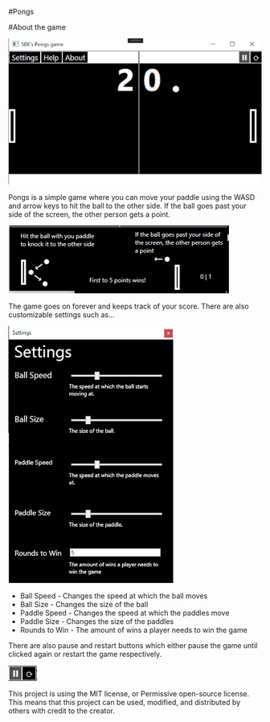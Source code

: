 #Pongs

#About the game          

![Application Image](https://github.com/AvocadoPenguin/Pongs/blob/main/Pictures/FullGame.png)

Pongs is a simple game where you can move your paddle using the WASD and arrow keys to hit the ball to the other side. If the ball goes past your side of the screen, the other person gets a point. 
  
![Application Image](https://github.com/AvocadoPenguin/Pongs/blob/main/Pictures/Directions.png)

The game goes on forever and keeps track of your score. There are also customizable settings such as…

![Application Image](https://github.com/AvocadoPenguin/Pongs/blob/main/Pictures/Settings.png)

* Ball Speed - Changes the speed at which the ball moves
* Ball Size - Changes the size of the ball
* Paddle Speed - Changes the speed at which the paddles move
* Paddle Size - Changes the size of the paddles
* Rounds to Win - The amount of wins a player needs to win the game


There are also pause and restart buttons which either pause the game until clicked again or restart the game respectively.
  
![Application Image](https://github.com/AvocadoPenguin/Pongs/blob/main/Pictures/Buttons.png)


This project is using the MIT license, or Permissive open-source license. This means that this project can be used, modified, and distributed by others with credit to the creator.